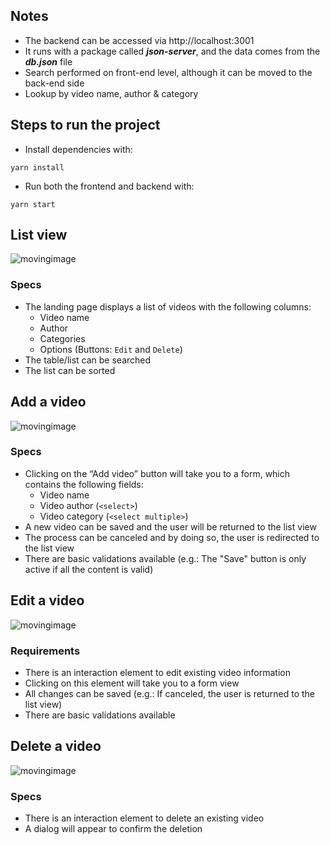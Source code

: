 ## Notes

- The backend can be accessed via http://localhost:3001
- It runs with a package called **_json-server_**, and the data comes from the **_db.json_** file
- Search performed on front-end level, although it can be moved to the back-end side
- Lookup by video name, author & category

## Steps to run the project

- Install dependencies with:

`yarn install`

- Run both the frontend and backend with:

`yarn start`

## List view

![movingimage](./assets/01-landing-page.png)

### Specs

- The landing page displays a list of videos with the following columns:
  - Video name
  - Author
  - Categories
  - Options (Buttons: `Edit` and `Delete`)
- The table/list can be searched
- The list can be sorted

## Add a video

![movingimage](./assets/02-add-video-page.png)

### Specs

- Clicking on the “Add video” button will take you to a form, which contains the following fields:
  - Video name
  - Video author (`<select>`)
  - Video category (`<select multiple>`)
- A new video can be saved and the user will be returned to the list view
- The process can be canceled and by doing so, the user is redirected to the list view
- There are basic validations available (e.g.: The "Save" button is only active if all the content is valid)

## Edit a video

![movingimage](./assets/03-edit-video-page.png)

### Requirements

- There is an interaction element to edit existing video information
- Clicking on this element will take you to a form view
- All changes can be saved (e.g.: If canceled, the user is returned to the list view)
- There are basic validations available

## Delete a video

![movingimage](./assets/04-delete-video-button.png)

### Specs

- There is an interaction element to delete an existing video
- A dialog will appear to confirm the deletion
